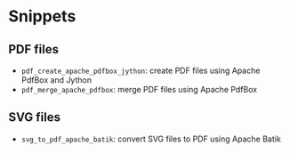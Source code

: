 # Snippets

## PDF files

* `pdf_create_apache_pdfbox_jython`: create PDF files using Apache PdfBox and Jython
* `pdf_merge_apache_pdfbox`: merge PDF files using Apache PdfBox

## SVG files

* `svg_to_pdf_apache_batik`: convert SVG files to PDF using Apache Batik
